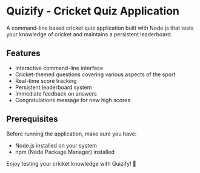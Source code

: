 # Quizify - Cricket Quiz Application

A command-line based cricket quiz application built with Node.js that tests your knowledge of cricket and maintains a persistent leaderboard.

## Features

- Interactive command-line interface
- Cricket-themed questions covering various aspects of the sport
- Real-time score tracking
- Persistent leaderboard system
- Immediate feedback on answers
- Congratulations message for new high scores

## Prerequisites

Before running the application, make sure you have:

- Node.js installed on your system
- npm (Node Package Manager) installed

Enjoy testing your cricket knowledge with Quizify! 🏏 

